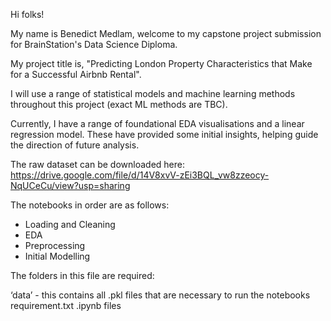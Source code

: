 Hi folks!

My name is Benedict Medlam, welcome to my capstone project submission for BrainStation's Data Science Diploma. 

My project title is, "Predicting London Property Characteristics that Make for a Successful Airbnb Rental".

I will use a range of statistical models and machine learning methods throughout this project (exact ML methods are TBC).

Currently, I have a range of foundational EDA visualisations and a linear regression model. These have provided some initial insights, helping guide the direction of future analysis. 

The raw dataset can be downloaded here: https://drive.google.com/file/d/14V8xvV-zEi3BQL_vw8zzeocy-NqUCeCu/view?usp=sharing

The notebooks in order are as follows:

- Loading and Cleaning
- EDA
- Preprocessing
- Initial Modelling

The folders in this file are required:

‘data’ - this contains all .pkl files that are necessary to run the notebooks
requirement.txt
.ipynb files
